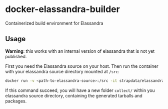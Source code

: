 # docker-elassandra-builder
Containerized build environment for Elassandra

Usage
-----
**Warning**: this works with an internal version of elassandra that is not yet published.

First you need the Elassandra source on your host. Then run the container with your elassandra source directory mounted at `/src`: 
```bash
docker run -v <path-to-elassandra-source>:/src -it strapdata/elassandra-builder
```
If this command succeed, you will have a new folder `collect/` within you elassandra source directory, containing the generated tarballs and packages.

